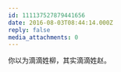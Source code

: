 ```yaml
---
id: 111137527879441656
date: 2016-08-03T08:44:14.000Z
reply: false
media_attachments: 0
---
```


你以为滴滴姓柳，其实滴滴姓赵。

